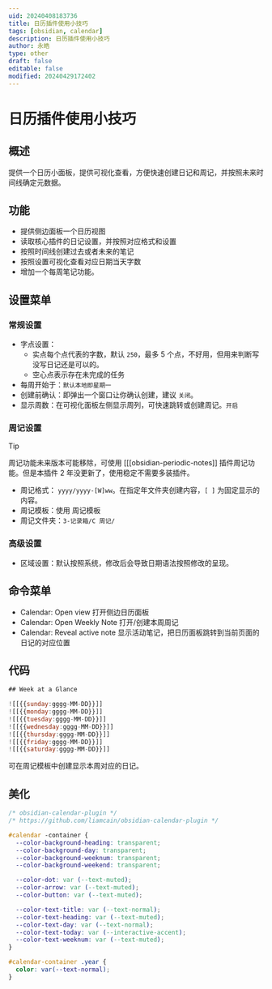 ```yaml
---
uid: 20240408183736
title: 日历插件使用小技巧
tags: [obsidian, calendar]
description: 日历插件使用小技巧
author: 永皓
type: other
draft: false
editable: false
modified: 20240429172402
---
```


# 日历插件使用小技巧

## 概述

提供一个日历小面板，提供可视化查看，方便快速创建日记和周记，并按照未来时间线确定元数据。

## 功能

- 提供侧边面板一个日历视图
- 读取核心插件的日记设置，并按照对应格式和设置
- 按照时间线创建过去或者未来的笔记
- 按照设置可视化查看对应日期当天字数
- 增加一个每周笔记功能。

## 设置菜单

### 常规设置

- 字点设置：
	- 实点每个点代表的字数，默认 `250`，最多 5 个点，不好用，但用来判断写没写日记还是可以的。
	- 空心点表示存在未完成的任务
- 每周开始于：`默认本地即星期一`
- 创建前确认：即弹出一个窗口让你确认创建，建议 `关闭`。
- 显示周数：在可视化面板左侧显示周列，可快速跳转或创建周记。`开启`

### 周记设置

> [!tip]
> 周记功能未来版本可能移除，可使用 [[[obsidian-periodic-notes]] 插件周记功能。但是本插件 2 年没更新了，使用稳定不需要多装插件。

- 周记格式： `yyyy/yyyy-[W]ww`。在指定年文件夹创建内容，`[ ]` 为固定显示的内容。
- 周记模板：使用 周记模板
- 周记文件夹：`3-记录箱/C 周记/`

### 高级设置

- 区域设置：默认按照系统，修改后会导致日期语法按照修改的呈现。

## 命令菜单

- Calendar: Open view 打开侧边日历面板
- Calendar: Open Weekly Note 打开/创建本周周记
- Calendar: Reveal active note 显示活动笔记，把日历面板跳转到当前页面的日记的对应位置

## 代码

```js
## Week at a Glance

![[{{sunday:gggg-MM-DD}}]]
![[{{monday:gggg-MM-DD}}]]
![[{{tuesday:gggg-MM-DD}}]]
![[{{wednesday:gggg-MM-DD}}]]
![[{{thursday:gggg-MM-DD}}]]
![[{{friday:gggg-MM-DD}}]]
![[{{saturday:gggg-MM-DD}}]]
```

可在周记模板中创建显示本周对应的日记。

## 美化

```css
/* obsidian-calendar-plugin */
/* https://github.com/liamcain/obsidian-calendar-plugin */

#calendar -container {
  --color-background-heading: transparent;
  --color-background-day: transparent;
  --color-background-weeknum: transparent;
  --color-background-weekend: transparent;

  --color-dot: var (--text-muted);
  --color-arrow: var (--text-muted);
  --color-button: var (--text-muted);

  --color-text-title: var (--text-normal);
  --color-text-heading: var (--text-muted);
  --color-text-day: var (--text-normal);
  --color-text-today: var (--interactive-accent);
  --color-text-weeknum: var (--text-muted);
}

#calendar-container .year {
  color: var(--text-normal);
}
```